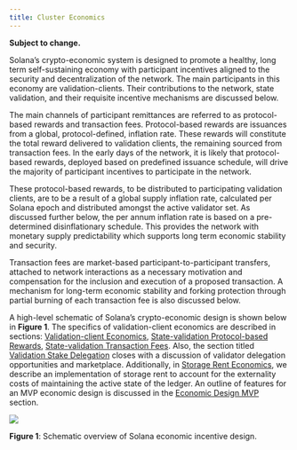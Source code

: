 ```yaml
---
title: Cluster Economics
---
```


**Subject to change.**

Solana’s crypto-economic system is designed to promote a healthy, long term self-sustaining economy with participant incentives aligned to the security and decentralization of the network. The main participants in this economy are validation-clients. Their contributions to the network, state validation, and their requisite incentive mechanisms are discussed below.

The main channels of participant remittances are referred to as protocol-based rewards and transaction fees. Protocol-based rewards are issuances from a global, protocol-defined, inflation rate. These rewards will constitute the total reward delivered to validation clients, the remaining sourced from transaction fees. In the early days of the network, it is likely that protocol-based rewards, deployed based on predefined issuance schedule, will drive the majority of participant incentives to participate in the network.

These protocol-based rewards, to be distributed to participating validation clients, are to be a result of a global supply inflation rate, calculated per Solana epoch and distributed amongst the active validator set. As discussed further below, the per annum inflation rate is based on a pre-determined disinflationary schedule. This provides the network with monetary supply predictability which supports long term economic stability and security.

Transaction fees are market-based participant-to-participant transfers, attached to network interactions as a necessary motivation and compensation for the inclusion and execution of a proposed transaction. A mechanism for long-term economic stability and forking protection through partial burning of each transaction fee is also discussed below.

A high-level schematic of Solana’s crypto-economic design is shown below in **Figure 1**. The specifics of validation-client economics are described in sections: [Validation-client Economics](ed_validation_client_economics/ed_vce_overview.md), [State-validation Protocol-based Rewards](ed_validation_client_economics/ed_vce_state_validation_protocol_based_rewards.md), [State-validation Transaction Fees](ed_validation_client_economics/ed_vce_state_validation_transaction_fees.md). Also, the section titled [Validation Stake Delegation](ed_validation_client_economics/ed_vce_validation_stake_delegation.md) closes with a discussion of validator delegation opportunities and marketplace. Additionally, in [Storage Rent Economics](ed_storage_rent_economics.md), we describe an implementation of storage rent to account for the externality costs of maintaining the active state of the ledger. An outline of features for an MVP economic design is discussed in the [Economic Design MVP](ed_mvp.md) section.

![](/img/economic_design_infl_230719.png)

**Figure 1**: Schematic overview of Solana economic incentive design.

